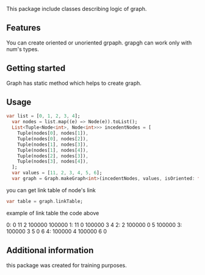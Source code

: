 <!-- 
This README describes the package. If you publish this package to pub.dev,
this README's contents appear on the landing page for your package.

For information about how to write a good package README, see the guide for
[writing package pages](https://dart.dev/guides/libraries/writing-package-pages). 

For general information about developing packages, see the Dart guide for
[creating packages](https://dart.dev/guides/libraries/create-library-packages)
and the Flutter guide for
[developing packages and plugins](https://flutter.dev/developing-packages). 
-->

This package include classes describing logic of graph. 

## Features

You can create oriented or unoriented grpaph. grapgh can work only with num's types.

## Getting started

Graph has static method which helps to create graph.

## Usage
```dart
var list = [0, 1, 2, 3, 4];
  var nodes = list.map((e) => Node(e)).toList();
  List<Tuple<Node<int>, Node<int>>> incedentNodes = [
    Tuple(nodes[0], nodes[1]),
    Tuple(nodes[0], nodes[2]),
    Tuple(nodes[1], nodes[3]),
    Tuple(nodes[1], nodes[4]),
    Tuple(nodes[2], nodes[3]),
    Tuple(nodes[3], nodes[4]),
  ];
  var values = [11, 2, 3, 4, 5, 6];
  var graph = Graph.makeGraph<int>(incedentNodes, values, isOriented: false);
```

you can get link table of node's link
```dart
var table = graph.linkTable;
```
example of link table the code above

0:
0 11 2 100000 100000
1: 
11 0 100000 3 4 
2: 
2 100000 0 5 100000 
3: 
100000 3 5 0 6
4: 
100000 4 100000 6 0

## Additional information

this package was created for training purposes.

